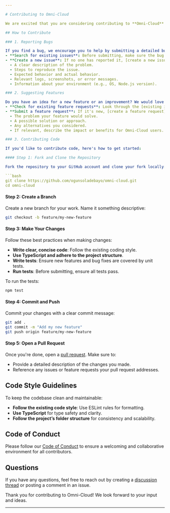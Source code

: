 ```yaml
---

# Contributing to Omni-Cloud

We are excited that you are considering contributing to **Omni-Cloud**! We welcome contributions of all kinds, whether it’s bug reports, feature requests, documentation improvements, or code contributions. Below are some guidelines to help you get started.

## How to Contribute

### 1. Reporting Bugs

If you find a bug, we encourage you to help by submitting a detailed bug report. To do this, follow these steps:
- **Search for existing issues**: Before submitting, make sure the bug hasn’t already been reported.
- **Create a new issue**: If no one has reported it, [create a new issue](https://github.com/ogunsoladebayo/omni-cloud/issues/new) and include:
  - A clear description of the problem.
  - Steps to reproduce the issue.
  - Expected behavior and actual behavior.
  - Relevant logs, screenshots, or error messages.
  - Information about your environment (e.g., OS, Node.js version).

### 2. Suggesting Features

Do you have an idea for a new feature or an improvement? We would love to hear it! To suggest a feature:
- **Check for existing feature requests**: Look through the [existing issues](https://github.com/ogunsoladebayo/omni-cloud/issues) to see if someone has already requested the feature.
- **Submit a feature request**: If it's new, [create a feature request](https://github.com/omni-cloud/issues/new) and describe:
  - The problem your feature would solve.
  - A possible solution or approach.
  - Any alternatives you considered.
  - If relevant, describe the impact or benefits for Omni-Cloud users.

### 3. Contributing Code

If you'd like to contribute code, here's how to get started:

#### Step 1: Fork and Clone the Repository

Fork the repository to your GitHub account and clone your fork locally:

```bash
git clone https://github.com/ogunsoladebayo/omni-cloud.git
cd omni-cloud
```

#### Step 2: Create a Branch

Create a new branch for your work. Name it something descriptive:

```bash
git checkout -b feature/my-new-feature
```

#### Step 3: Make Your Changes

Follow these best practices when making changes:
- **Write clear, concise code**: Follow the existing coding style.
- **Use TypeScript and adhere to the project structure**.
- **Write tests**: Ensure new features and bug fixes are covered by unit tests.
- **Run tests**: Before submitting, ensure all tests pass.
  
To run the tests:
```bash
npm test
```

#### Step 4: Commit and Push

Commit your changes with a clear commit message:

```bash
git add .
git commit -m "Add my new feature"
git push origin feature/my-new-feature
```

#### Step 5: Open a Pull Request

Once you're done, open a [pull request](https://github.com/ogunsoladebayo/omni-cloud/pulls). Make sure to:
- Provide a detailed description of the changes you made.
- Reference any issues or feature requests your pull request addresses.

## Code Style Guidelines

To keep the codebase clean and maintainable:
- **Follow the existing code style**: Use ESLint rules for formatting.
- **Use TypeScript** for type safety and clarity.
- **Follow the project’s folder structure** for consistency and scalability.

## Code of Conduct

Please follow our [Code of Conduct](https://github.com/ogunsoladebayo/omni-cloud/CODE_OF_CONDUCT.md) to ensure a welcoming and collaborative environment for all contributors.

## Questions

If you have any questions, feel free to reach out by creating a [discussion thread](https://github.com/ogunsoladebayo/omni-cloud/discussions) or posting a comment in an issue.

Thank you for contributing to Omni-Cloud! We look forward to your input and ideas.

--- 
```

